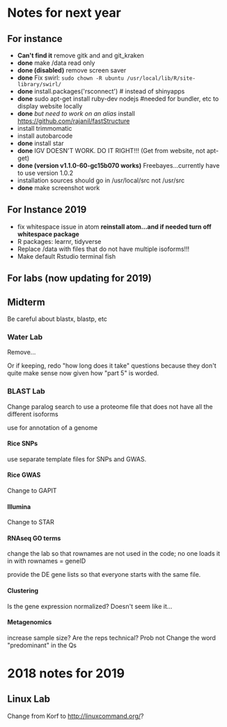 # Notes for next year

## For instance
* **Can't find it** remove gitk and and git_kraken
* **done** make /data read only
* **done (disabled)** remove screen saver
* **done** Fix swirl: `sudo chown -R ubuntu /usr/local/lib/R/site-library/swirl/`
* **done** install.packages('rsconnect') # instead of shinyapps
* **done** sudo apt-get install ruby-dev nodejs #needed for bundler, etc to display website locally
* **done** _but need to work on an alias_ install https://github.com/rajanil/fastStructure
* install trimmomatic
* install autobarcode
* **done** install star
* **done** IGV DOESN'T WORK.  DO IT RIGHT!!! (Get from website, not apt-get)
* **done (version v1.1.0-60-gc15b070 works)** Freebayes...currently have to use version 1.0.2
* installation sources should go in /usr/local/src not /usr/src
* **done** make screenshot work

## For Instance 2019

* fix whitespace issue in atom **reinstall atom...and if needed turn off whitespace package**
* R packages: learnr, tidyverse
* Replace /data with files that do not have multiple isoforms!!!
* Make default Rstudio terminal fish


## For labs (now updating for 2019)

## Midterm

Be careful about blastx, blastp, etc

### Water Lab

Remove...

Or if keeping, redo "how long does it take" questions because they don't quite make sense now given how "part 5" is worded.


### BLAST Lab

Change paralog search to use a proteome file that does not have all the different isoforms

use for annotation of a genome

#### Rice SNPs

use separate template files for SNPs and GWAS.

#### Rice GWAS

Change to GAPIT

#### Illumina

Change to STAR

#### RNAseq GO terms

change the lab so that rownames are not used in the code; no one loads it in with rownames = geneID

provide the DE gene lists so that everyone starts with the same file.

#### Clustering

Is the gene expression normalized?  Doesn't seem like it...

#### Metagenomics

increase sample size?
Are the reps technical?  Prob not
Change the word "predominant" in the Qs


# 2018 notes for 2019

## Linux Lab

Change from Korf to http://linuxcommand.org/?
